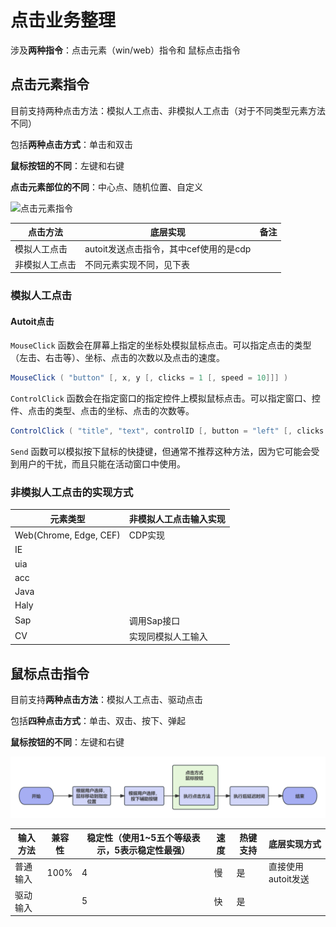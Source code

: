 # 点击业务整理

涉及**两种指令**：点击元素（win/web）指令和 鼠标点击指令

## 点击元素指令

目前支持两种点击方法：模拟人工点击、非模拟人工点击（对于不同类型元素方法不同）

包括**两种点击方式**：单击和双击

**鼠标按钮的不同**：左键和右键

**点击元素部位的不同**：中心点、随机位置、自定义

![点击元素指令](C:\Users\11547\Downloads\点击元素指令.png)

| 点击方法       | 底层实现                               | 备注 |
| -------------- | -------------------------------------- | ---- |
| 模拟人工点击   | autoit发送点击指令，其中cef使用的是cdp |      |
| 非模拟人工点击 | 不同元素实现不同，见下表               |      |

### 模拟人工点击

#### Autoit点击

`MouseClick` 函数会在屏幕上指定的坐标处模拟鼠标点击。可以指定点击的类型（左击、右击等）、坐标、点击的次数以及点击的速度。

```c#
MouseClick ( "button" [, x, y [, clicks = 1 [, speed = 10]]] )
```

`ControlClick` 函数会在指定窗口的指定控件上模拟鼠标点击。可以指定窗口、控件、点击的类型、点击的坐标、点击的次数等。

```c#
ControlClick ( "title", "text", controlID [, button = "left" [, clicks = 1 [, x [, y]]]] )
```

`Send` 函数可以模拟按下鼠标的快捷键，但通常不推荐这种方法，因为它可能会受到用户的干扰，而且只能在活动窗口中使用。

### 非模拟人工点击的实现方式

| 元素类型               | 非模拟人工点击输入实现 |
| ---------------------- | ---------------------- |
| Web(Chrome, Edge, CEF) | CDP实现                |
| IE                     |                        |
| uia                    |                        |
| acc                    |                        |
| Java                   |                        |
| Haly                   |                        |
| Sap                    | 调用Sap接口            |
| CV                     | 实现同模拟人工输入     |

## 鼠标点击指令

目前支持**两种点击方法**：模拟人工点击、驱动点击

包括**四种点击方式**：单击、双击、按下、弹起

**鼠标按钮的不同**：左键和右键

![鼠标点击指令](https://raw.githubusercontent.com/mowang111/image-hosting/master/img/%E9%BC%A0%E6%A0%87%E7%82%B9%E5%87%BB%E6%8C%87%E4%BB%A4.png)

| 输入方法 | 兼容性 | 稳定性（使用1~5五个等级表示，5表示稳定性最强） | 速度 | 热键支持 | 底层实现方式       |
| -------- | ------ | ---------------------------------------------- | ---- | -------- | ------------------ |
| 普通输入 | 100%   | 4                                              | 慢   | 是       | 直接使用autoit发送 |
| 驱动输入 |        | 5                                              | 快   | 是       |                    |